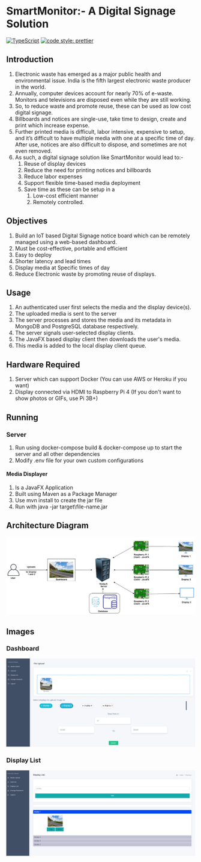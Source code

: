 # SmartMonitor:- A Digital Signage Solution

[![TypeScript](https://img.shields.io/badge/%3C%2F%3E-TypeScript-%230074c1.svg)](http://www.typescriptlang.org/) [![code style: prettier](https://img.shields.io/badge/code_style-prettier-ff69b4.svg?style=flat-square)](https://github.com/prettier/prettier) 

## Introduction

1. Electronic waste has emerged as a major public health and environmental issue. India is the fifth largest electronic waste producer in the world.
2. Annually, computer devices account for nearly 70% of e-waste. Monitors and televisions are disposed even while they are still working.
3. So, to reduce waste and promote reuse, these can be used as low cost digital signage.
4. Billboards and notices are single-use, take time to design, create and print which increase expense. 
5. Further printed media is difficult, labor intensive, expensive to setup, and it’s difficult to have multiple media with one at a specific time of day. After use, notices are also difficult to dispose, and sometimes are not even removed.
5. As such, a digital signage solution like SmartMonitor would lead to:-
 	1.  Reuse of display devices
 	2.  Reduce the need for printing notices and billboards
 	3.  Reduce labor expenses 
 	4.  Support flexible time-based media deployment 
 	5.  Save time as these can be setup in a 
 		1. Low-cost efficient manner
 		2. Remotely controlled.

## Objectives

1. Build an IoT based Digital Signage notice board which can be remotely managed using a web-based dashboard.
2. Must be cost-effective, portable and efficient
3. Easy to deploy
4. Shorter latency and lead times
5. Display media at Specific times of day
6. Reduce Electronic waste by promoting reuse of displays.

## Usage
1. An authenticated user first selects the media and the display device(s).
2. The uploaded media is sent to the server
3. The server processes and stores the media and its metadata in MongoDB and PostgreSQL database respectively.
4. The server signals user-selected display clients.
5. The JavaFX based display client then downloads the user's media.
6. This media is added to the local display client queue.

## Hardware Required
1. Server which can support Docker (You can use AWS or Heroku if you want)
2. Display connected via HDMI to Raspberry Pi 4 (If you don't want to show photos or GIFs, use Pi 3B+)

## Running

### Server

1. Run using docker-compose build & docker-compose up to start the server and all other dependencies
2. Modify .env file for your own custom configurations

#### Media Displayer

1. Is a JavaFX Application
2. Built using Maven as a Package Manager
3. Use mvn install to create the jar file
4. Run with java -jar target\\file-name.jar

## Architecture Diagram

![Architecture Diagram](docs/Smart%20Monitor%20Architecture.jpeg)

## Images

### Dashboard

![Dashboard](docs/Screenshot%20Display.png)

### Display List

![Displays](docs/Screenshot%20Display%202.png)
